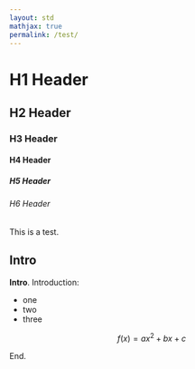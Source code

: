 ```yaml
---
layout: std
mathjax: true
permalink: /test/
---
```


<h1>H1 Header</h1>
<h2>H2 Header</h2>
<h3>H3 Header</h3>
<h4>H4 Header</h4>
<h5>H5 Header</h5>
<h6>H6 Header</h6>

This is a test.

## Intro

**Intro**. Introduction:

- one
- two
- three

$$
	f(x) = ax^2 + bx + c
$$

End.